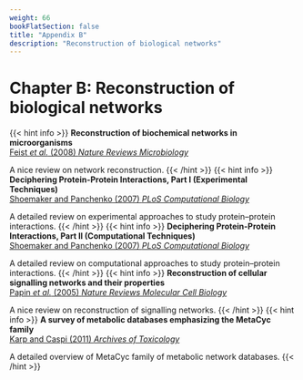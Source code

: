```yaml
---
weight: 66
bookFlatSection: false
title: "Appendix B"
description: "Reconstruction of biological networks"
---
```


# Chapter B: Reconstruction of biological networks

{{< hint info >}}
**Reconstruction of biochemical networks in microorganisms**   
[Feist _et al._ (2008) _Nature Reviews Microbiology_](http://doi.org/10.1038/nrmicro1949)

A nice review on network reconstruction.
{{< /hint >}}
{{< hint info >}}
**Deciphering Protein-Protein Interactions, Part I (Experimental Techniques)**   
[Shoemaker and Panchenko (2007) _PLoS Computational Biology_](http://doi.org/10.1371/journal.pcbi.0030042)

A detailed review on experimental approaches to study protein&ndash;protein interactions.
{{< /hint >}}
{{< hint info >}}
**Deciphering Protein-Protein Interactions, Part II (Computational Techniques)**   
[Shoemaker and Panchenko (2007) _PLoS Computational Biology_](http://doi.org/10.1371/journal.pcbi.0030043)

A detailed review on computational approaches to study protein&ndash;protein interactions.
{{< /hint >}}
{{< hint info >}}
**Reconstruction of cellular signalling networks and their properties**   
[Papin _et al._ (2005) _Nature Reviews Molecular Cell Biology_](http://doi.org/10.1038/nrm1570)

A nice review on reconstruction of signalling networks.
{{< /hint >}}
{{< hint info >}}
**A survey of metabolic databases emphasizing the MetaCyc family**   
[Karp and Caspi (2011) _Archives of Toxicology_](http://doi.org/10.1007/s00204-011-0705-2)

A detailed overview of MetaCyc family of metabolic network databases.
{{< /hint >}}
